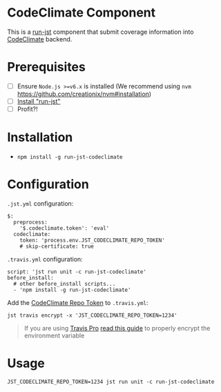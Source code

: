 CodeClimate Component
======================

This is a [run-jst](https://github.com/MitocGroup/run-jst) component that submit 
coverage information into [CodeClimate](https://codeclimate.com) backend.

# Prerequisites

- [ ] Ensure `Node.js >=v6.x` is installed (We recommend using `nvm` https://github.com/creationix/nvm#installation)
- [ ] [Install "run-jst"](https://github.com/MitocGroup/run-jst#installation)
- [ ] Profit?!

# Installation

- `npm install -g run-jst-codeclimate`

# Configuration

`.jst.yml` configuration:

```
$:
  preprocess:
    '$.codeclimate.token': 'eval'
  codeclimate:
    token: 'process.env.JST_CODECLIMATE_REPO_TOKEN'
    # skip-certificate: true
```

`.travis.yml` configuration:

```
script: 'jst run unit -c run-jst-codeclimate'  
before_install:
  # other before_install scripts...
  - 'npm install -g run-jst-codeclimate'
```

Add the [CodeClimate Repo Token](https://docs.codeclimate.com/v1.0/docs/test-coverage-troubleshooting-tips#section--should-i-keep-my-test-coverage-token-secret-) to `.travis.yml`:

```
jst travis encrypt -x 'JST_CODECLIMATE_REPO_TOKEN=1234'
```

> If you are using [Travis Pro](https://travis-ci.com/) [read this guide](https://github.com/MitocGroup/run-jst/blob/master/docs/guide.md#configuring-github-project) to properly encrypt the environment variable

# Usage

```
JST_CODECLIMATE_REPO_TOKEN=1234 jst run unit -c run-jst-codeclimate
```
